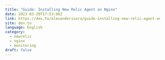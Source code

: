 ```yaml
---
title: "Guide: Installing New Relic Agent on Nginx"
date: 2023-03-20T17:53:06Z
link: https://dev.to/alexanderisora/guide-installing-new-relic-agent-on-nginx-44m2?utm_medium=RSS&utm_source=news.12bit.vn
site: dev.to
language: English
category:
  - newrelic
  - nginx
  - monitoring
draft: false
---
```

